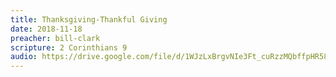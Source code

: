 ```yaml
---
title: Thanksgiving-Thankful Giving
date: 2018-11-18
preacher: bill-clark
scripture: 2 Corinthians 9
audio: https://drive.google.com/file/d/1WJzLxBrgvNIe3Ft_cuRzzMQbffpHR58n/view
---
```

